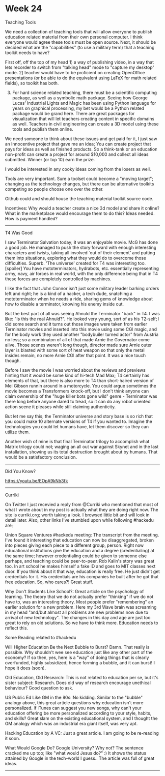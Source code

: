 # Week 24

Teaching Tools

We need a collection of teaching tools that will allow everyone to publish education related material from their own personal computer. I think everyone would agree these tools must be open source. Next, it should be decided what are the "capabilities" (to use a military term) that a teaching toolkit needs to have?

First off, off the top of my head 1) a way of publishing video, in a way that lets recorder to switch from "talking head" mode to "capture my desktop" mode. 2) teacher would have to be proficient on creating OpenOffice presentations (or be able to do the equivalent using LaTeX for math related fields), so toolkit has both.

3) For hard science related teaching, there must be a scientific computing package, as well as a symbolic math package. Seeing how George Lucas' Industrial Lights and Magic has been using Python language for years on graphical processing, my bet would be a Python related package would be grand here. There are great packages for visualization that will let teachers creating content in specific domains as well. Teachers in civil engineering can create a 3D model using these tools and publish them online.

We need someone to think about these issues and get paid for it, I just saw an Innocentive project that gave me an idea; You can create project that pays for ideas as well as finished products. So a think-tank or an education non-profit can create a project for around $10,000 and collect all ideas submitted. Winner (or top 10) earn the prize.

I would be interested in any cooky ideas coming from the losers as well.

Tools are very important. Sure a toolset could become a "moving target"; changing as the technology changes, but there can be alternative toolkits competing so people choose one over the other.

Github could and should house the teaching material toolkit source code.

Incentives: Why would a teacher create a nice 3d model and share it online? What in the marketplace would encourage them to do this? Ideas needed. How is payment handled?

---
T4 Was Good

I saw Terminator Salvation today; it was an enjoyable movie. McG has done a good job. He managed to push the story forward with enough interesting characters and twists, taking all involved 'out of their element' and putting them into situations, exploring what they would do to overcome those difficulties. Superb. 'The universe' created for T4 was interesting too. [spoiler] You have mototerminators, hydrabots, etc. essentially representing army, navy, air forces in real world, with the only difference being that in T4 these forces are completely controlled by machines.

I like the fact that John Connor isn't just some military leader barking orders left and right; he is a kind of a hacker, a tech dude, snatching a mototerminator when he needs a ride, sharing gems of knowledge about how to disable a terminator, knowing his enemy inside out.

But the best part of all was seeing Ahnuld the Terminator "back" in T4. I was like: "Is this the real Ahnuld?". He looked very young, sort of as his T2-self; I did some search and it turns out those images were taken from earlier Terminator movies and inserted into this movie using some CGI magic, and for the body work they used another "bodybuiler turned actor" from Austria no less; so a combinaton of all of that made Arnie the Governator come alive. Those scenes weren't long though, director made sure Arnie outer layer is blasted with some sort of heat weapon so that only the metal insides remain, no more Arnie CGI after that point. It was a nice touch though.

Before I saw the movie I was worried about the reviews and previews hinting that it would be some kind of hi-tech Mad Max; T4 certainly has elements of that, but there is also more to T4 than short-haired version of Mel Gibson runnin around in a motorcycle. You could argue sometimes the movie becomes a Transformers knock-off, but I don't think anyone can claim ownership of the "huge killer bots gone wild" genre - Terminator was there long before anyone dared to tread, so it can do any robot oriented action scene it pleases while still claiming authenticity.

But let me say this; the Terminator universe and story base is so rich that you could make 10 alternate versions of T4 if you wanted to. Imagine the technologies you could let humans have, let them discover so they can utilize them.

Another wish of mine is that final Terminator trilogy to accomplish what Matrix trilogy could not; waging an all out war against Skynet and in the last installation, showing us its total destruction brought about by humans. That would be a satisfactory conclusion.

---

Did You Know?

https://youtu.be/EOpA9kNb3fk

---

Curriki

On Twitter I just recevied a reply from @Curriki who mentioned that
most of what I wrote about in my post is actually what they are doing
right now. The site is curriki.org; worth taking a look. I browsed
little bit and will look in detail later. Also, other links I've
stumbled upon while following #hackedu are;

Union Square Ventures #hackedu meeting: The transcript from the
meeting. I've found it interesting that education can now be
disaggregated, broken into pieces giving each piece to a different
group, person. Right now educational institutions give the education
and a degree (credentialing) at the same time; however credentialing
could be given to someone else perhaps, and teaching could be
peer-to-peer. Rob Kalin's story was great too. In art school he makes
himself a fake ID and goes to MIT classes next door. If you think
about it that way, education is really free. He just didn't get
credentials for it. His credentials are his companies he built after
he got that free education. So, who cares?! Great stuff.

Why Don't Students Like School?: Great article on the psychology of
learning. The theory that we do not actually prefer "thinking" if we
do not have to, was an interesting theory. Most people prefer
"remembering" an earlier solution for a new problem. Here my 3rd Wave
brain was screaming in my head "and/but almost all problems are new
problems now due to arrival of new technology". The changes in this
day and age are just too great to rely on old solutions. So we have to
think more. Education needs to reflect this.

Some Reading related to #hackedu

Will Higher Education Be the Next Bubble to Burst? Damn. That really
is possible. Why shouldn't wee see education just like any other part
of the economy? If so then, yes, here is a "way" of doing things that
is clearly overfunded, highly subsidized, hence forming a bubble, and
it can burst! I hope it does (soon).

Old Education, Old Research: This is not related to education per se,
but it's sister subject: Research. Does old way of research encourage
unethical behaviour? Good question to ask.

US Public Ed Like GM in the 80s: No kidding. Similar to the "bubble"
analogy above, this great article questions why education isn't more
personalized. If iTunes can suggest you new songs, why can't your
education offering be more personalized according to your style,
habits, and skills? Great slam on the existing educational system, and
I thought the GM analogy which was an industrial era giant itself, was
very apt.

Hacking Education by A VC: Just a great article. I am going to be
re-reading it soon.

What Would Google Do? Google University? Why not? The sentence cracked
me up too; like "what would Jesus do?" :) It shows the status attained
by Google in the tech-world I guess.. The article was full of great
ideas.

---
